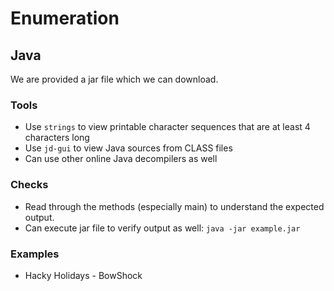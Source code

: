 # Enumeration

## Java

We are provided a jar file which we can download.

### Tools

* Use `strings` to view printable character sequences that are at least 4 characters long
* Use `jd-gui` to view Java sources from CLASS files
* Can use other online Java decompilers as well

### Checks

* Read through the methods (especially main) to understand the expected output.
* Can execute jar file to verify output as well: `java -jar example.jar`

### Examples

* Hacky Holidays - BowShock
